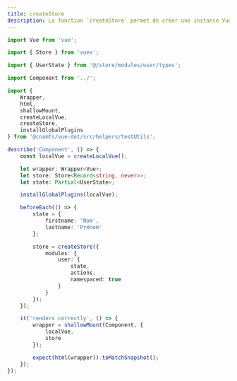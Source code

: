 ```yaml
---
title: createStore
description: La fonction `createStore` permet de créer une instance Vuex pour mocker le store.
---
```


<doc-tabs>

<doc-tab-item label="Utilisation">

```ts
import Vue from 'vue';

import { Store } from 'vuex';

import { UserState } from '@/store/modules/user/types';

import Component from '../';

import {
	Wrapper,
	html,
	shallowMount,
	createLocalVue,
	createStore,
	installGlobalPlugins
} from '@cnamts/vue-dot/src/helpers/testUtils';

describe('Component', () => {
	const localVue = createLocalVue();

	let wrapper: Wrapper<Vue>;
	let store: Store<Record<string, never>>;
	let state: Partial<UserState>;

	installGlobalPlugins(localVue);

	beforeEach(() => {
		state = {
			firstname: 'Nom',
			lastname: 'Prénom'
		};

		store = createStore({
			modules: {
				user: {
					state,
					actions,
					namespaced: true
				}
			}
		});
	});

	it('renders correctly', () => {
		wrapper = shallowMount(Component, {
			localVue,
			store
		});

		expect(html(wrapper)).toMatchSnapshot();
	});
});
```

</doc-tab-item>

<doc-tab-item label="API">
<doc-api name="unit-tests/create-store"></doc-api>
</doc-tab-item>

</doc-tabs>
